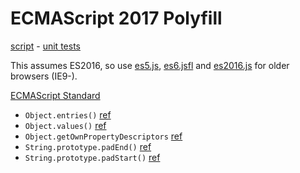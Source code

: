 # ECMAScript 2017 Polyfill

[script](es2017.js) -
[unit tests](https://inexorabletash.github.io/polyfill/tests/es2017.html)

This assumes ES2016, so use [es5.js](es5.js), [es6.jsfl](es6.jsfl) and [es2016.js](es2016.js) for older browsers (IE9-).

[ECMAScript Standard](http://www.ecma-international.org/ecma-262/)

* `Object.entries()` [ref](https://tc39.github.io/ecma262/#sec-object.entries)
* `Object.values()` [ref](https://tc39.github.io/ecma262/#sec-object.values)
* `Object.getOwnPropertyDescriptors` [ref](https://tc39.github.io/ecma262/#sec-object.getownpropertydescriptors)
* `String.prototype.padEnd()` [ref](https://tc39.github.io/ecma262/#sec-string.prototype.padend)
* `String.prototype.padStart()` [ref](https://tc39.github.io/ecma262/#sec-string.prototype.padstart)

